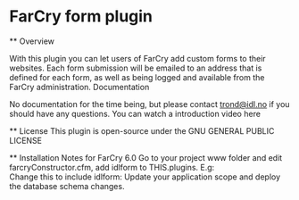 FarCry form plugin
==================

** Overview

With this plugin you can let users of FarCry add custom forms to their websites. Each form submission will be emailed to an address that is defined for each form, as well as being logged and available from the FarCry administration.
Documentation

No documentation for the time being, but please contact trond@idl.no if you should have any questions.
You can watch a introduction video here

** License
This plugin is open-source under the GNU GENERAL PUBLIC LICENSE

** Installation Notes for FarCry 6.0
Go to your project www folder and edit farcryConstructor.cfm, add idlform to THIS.plugins. E.g:
<cfset THIS.plugins = "farcrycms" />  
Change this to include idlform:
<cfset THIS.plugins = "farcrycms,idlform" /> 
Update your application scope and deploy the database schema changes.
